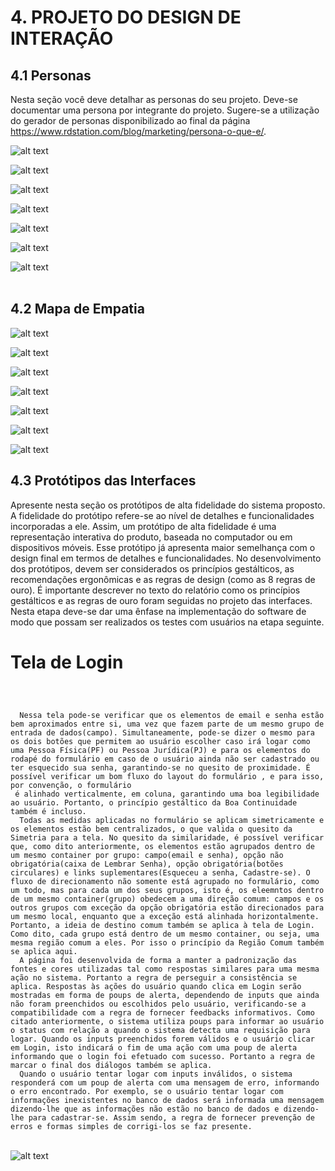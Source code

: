 # 4. PROJETO DO DESIGN DE INTERAÇÃO

## 4.1 Personas
Nesta seção você deve detalhar as personas do seu projeto. Deve-se documentar uma persona por integrante do projeto. Sugere-se a utilização do gerador de personas disponibilizado ao final da página https://www.rdstation.com/blog/marketing/persona-o-que-e/.


![alt text](https://github.com/ICEI-PUC-Minas-PMV-SI/pmv-si-2024-2-pe3-t2-g3-doeaqui/blob/main/docs/images/Personas/MariaSilva/Maria%20Silva-1.png)
<br/>

![alt text](https://github.com/ICEI-PUC-Minas-PMV-SI/pmv-si-2024-2-pe3-t2-g3-doeaqui/blob/main/docs/images/Personas/Jo%C3%A3oPereira/Jo%C3%A3o%20Pereira-1.png)
<br/>

![alt text](https://github.com/ICEI-PUC-Minas-PMV-SI/pmv-si-2024-2-pe3-t2-g3-doeaqui/blob/main/docs/images/Personas/FernandaCosta/Fernanda%20Costa-1.png)
 <br/>

![alt text](https://github.com/ICEI-PUC-Minas-PMV-SI/pmv-si-2024-2-pe3-t2-g3-doeaqui/blob/main/docs/images/Personas/LucasMendes/Lucas%20Mendes-1.png)
<br/>

![alt text](https://github.com/ICEI-PUC-Minas-PMV-SI/pmv-si-2024-2-pe3-t2-g3-doeaqui/blob/main/docs/images/Personas/Ana%20PaulaOliveira/Ana%20Paula%20Oliveira-1.png)
<br/>

![alt text](https://github.com/ICEI-PUC-Minas-PMV-SI/pmv-si-2024-2-pe3-t2-g3-doeaqui/blob/main/docs/images/Personas/RafaelSantos/Rafael%20Santos-1.png)
<br/>

![alt text](https://github.com/ICEI-PUC-Minas-PMV-SI/pmv-si-2024-2-pe3-t2-g3-doeaqui/blob/main/docs/images/Personas/BeatrizFernandes/Beatriz%20Fernandes-1.png)
<br/>
<br/>

## 4.2 Mapa de Empatia
![alt text](https://github.com/ICEI-PUC-Minas-PMV-SI/pmv-si-2024-2-pe3-t2-g3-doeaqui/blob/main/docs/images/MapaEmpatia/Ana%20Paula%20Oliveira.png)

![alt text](https://github.com/ICEI-PUC-Minas-PMV-SI/pmv-si-2024-2-pe3-t2-g3-doeaqui/blob/main/docs/images/MapaEmpatia/Beatriz%20Fernandes.png)

![alt text](https://github.com/ICEI-PUC-Minas-PMV-SI/pmv-si-2024-2-pe3-t2-g3-doeaqui/blob/main/docs/images/MapaEmpatia/Fernanda%20Costa.png)

![alt text](https://github.com/ICEI-PUC-Minas-PMV-SI/pmv-si-2024-2-pe3-t2-g3-doeaqui/blob/main/docs/images/MapaEmpatia/João%20Pereira.png)

![alt text](https://github.com/ICEI-PUC-Minas-PMV-SI/pmv-si-2024-2-pe3-t2-g3-doeaqui/blob/main/docs/images/MapaEmpatia/Lucas%20Mendes.png)

![alt text](https://github.com/ICEI-PUC-Minas-PMV-SI/pmv-si-2024-2-pe3-t2-g3-doeaqui/blob/main/docs/images/MapaEmpatia/Maria%20Silva.png)

![alt text](https://github.com/ICEI-PUC-Minas-PMV-SI/pmv-si-2024-2-pe3-t2-g3-doeaqui/blob/main/docs/images/MapaEmpatia/Rafael%20Santos.png)






## 4.3 Protótipos das Interfaces
Apresente nesta seção os protótipos de alta fidelidade do sistema proposto. A fidelidade do protótipo refere-se ao nível de detalhes e funcionalidades incorporadas a ele. Assim, um protótipo de alta fidelidade é uma representação interativa do produto, baseada no computador ou em dispositivos móveis. Esse protótipo já apresenta maior semelhança com o design final em termos de detalhes e funcionalidades. No desenvolvimento dos protótipos, devem ser considerados os princípios gestálticos, as recomendações ergonômicas e as regras de design (como as 8 regras de ouro). É importante descrever no texto do relatório como os princípios gestálticos e as regras de ouro foram seguidas no projeto das interfaces. Nesta etapa deve-se dar uma ênfase na implementação do software de modo que possam ser realizados os testes com usuários na etapa seguinte.

<h1>Tela de Login</h1>
<code>
 <br/>
  Nessa tela pode-se verificar que os elementos de email e senha estão bem aproximados entre si, uma vez que fazem parte de um mesmo grupo de entrada de dados(campo). Simultaneamente, pode-se dizer o mesmo para os dois botões que permitem ao usuário escolher caso irá logar como uma Pessoa Física(PF) ou Pessoa Jurídica(PJ) e para os elementos do rodapé do formulário em caso de o usuário ainda não ser cadastrado ou ter esquecido sua senha, garantindo-se no quesito de proximidade. É possível verificar um bom fluxo do layout do formulário , e para isso, por convenção, o formulário
 é alinhado verticalmente, em coluna, garantindo uma boa legibilidade ao usuário. Portanto, o princípio gestáltico da Boa Continuidade também é incluso.
  Todas as medidas aplicadas no formulário se aplicam simetricamente e os elementos estão bem centralizados, o que valida o quesito da Simetria para a tela. No quesito da similaridade, é possível verificar que, como dito anteriormente, os elementos estão agrupados dentro de um mesmo container por grupo: campo(email e senha), opção não obrigatória(caixa de Lembrar Senha), opção obrigatória(botões circulares) e links suplementares(Esqueceu a senha, Cadastre-se). O fluxo de direcionamento não somente está agrupado no formulário, como um todo, mas para cada um dos seus grupos, isto é, os eleemntos dentro de um mesmo container(grupo) obedecem a uma direção comum: campos e os outros grupos com exceção da opção obrigatória estão direcionados para um mesmo local, enquanto que a exceção está alinhada horizontalmente. Portanto, a ideia de destino comum também se aplica à tela de Login. Como dito, cada grupo está dentro de um mesmo container, ou seja, uma mesma região comum a eles. Por isso o princípio da Região Comum também se aplica aqui.
  A página foi desenvolvida de forma a manter a padronização das fontes e cores utilizadas tal como respostas similares para uma mesma ação no sistema. Portanto a regra de perseguir a consistência se aplica. Respostas às ações do usuário quando clica em Login serão mostradas em forma de poups de alerta, dependendo de inputs que ainda não foram preenchidos ou escolhidos pelo usuário, verificando-se a compatibilidade com a regra de fornecer feedbacks informativos. Como citado anteriormente, o sistema utiliza poups para informar ao usuário o status com relação a quando o sistema detecta uma requisição para logar. Quando os inputs preenchidos forem válidos e o usuário clicar em Login, isto indicará o fim de uma ação com uma poup de alerta informando que o login foi efetuado com sucesso. Portanto a regra de marcar o final dos diálogos também se aplica.
  Quando o usuário tentar logar com inputs inválidos, o sistema responderá com um poup de alerta com uma mensagem de erro, informando o erro encontrado. Por exemplo, se o usuário tentar logar com informações inexistentes no banco de dados será informada uma mensagem dizendo-lhe que as informações não estão no banco de dados e dizendo-lhe para cadastrar-se. Assim sendo, a regra de fornecer prevenção de erros e formas simples de corrigi-los se faz presente.
</code>
<br/>

![alt text](https://github.com/ICEI-PUC-Minas-PMV-SI/pmv-si-2024-2-pe3-t2-g3-doeaqui/blob/main/docs/images/Figma/Login.png)




